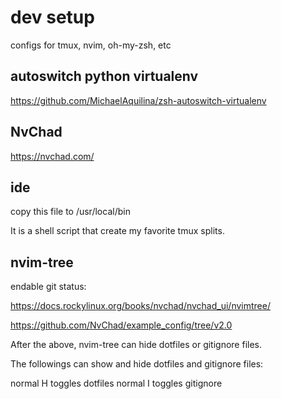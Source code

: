 # dev setup

configs for tmux, nvim, oh-my-zsh, etc

## autoswitch python virtualenv
https://github.com/MichaelAquilina/zsh-autoswitch-virtualenv

## NvChad
https://nvchad.com/

## ide
copy this file to /usr/local/bin

It is a shell script that create my favorite tmux splits. 


## nvim-tree

endable git status: 

https://docs.rockylinux.org/books/nvchad/nvchad_ui/nvimtree/

https://github.com/NvChad/example_config/tree/v2.0

After the above, nvim-tree can hide dotfiles or gitignore files. 

The followings can show and hide dotfiles and gitignore files:

normal H toggles dotfiles
normal I toggles gitignore

